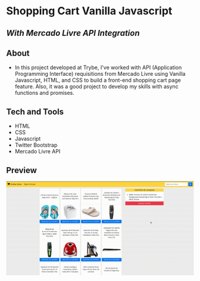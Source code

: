 # Shopping Cart Vanilla Javascript 
## _With Mercado Livre API Integration_

## About

- In this project developed at Trybe, I've worked with API (Application Programming Interface) requisitions from Mercado Livre using Vanilla Javascript, HTML, and CSS to build a front-end shopping cart page feature. Also, it was a good project to develop my skills with async functions and promises.

## Tech and Tools

- HTML
- CSS
- Javascript
- Twitter Bootstrap
- Mercado Livre API

## Preview

![Alt Text](./images/deepin-screen-recorder_Select-area_20210321143921.gif)
